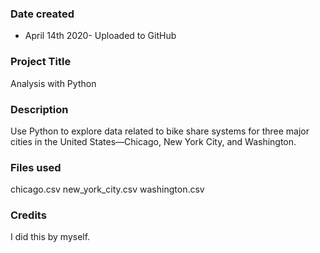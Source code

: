 ### Date created
* April 14th 2020- Uploaded to GitHub

### Project Title
Analysis with Python

### Description
Use Python to explore data related to bike share systems for three major cities in the United States—Chicago, New York City, and Washington.

### Files used
chicago.csv
new_york_city.csv
washington.csv

### Credits
I did this by myself.
